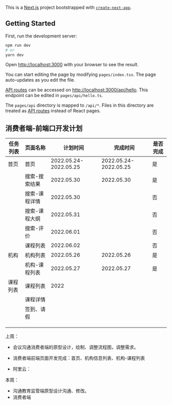 This is a [Next.js](https://nextjs.org/) project bootstrapped with [`create-next-app`](https://github.com/vercel/next.js/tree/canary/packages/create-next-app).

## Getting Started

First, run the development server:

```bash
npm run dev
# or
yarn dev
```

Open [http://localhost:3000](http://localhost:3000) with your browser to see the result.

You can start editing the page by modifying `pages/index.tsx`. The page auto-updates as you edit the file.

[API routes](https://nextjs.org/docs/api-routes/introduction) can be accessed on [http://localhost:3000/api/hello](http://localhost:3000/api/hello). This endpoint can be edited in `pages/api/hello.ts`.

The `pages/api` directory is mapped to `/api/*`. Files in this directory are treated as [API routes](https://nextjs.org/docs/api-routes/introduction) instead of React pages.



## 消费者端-前端口开发计划

| 任务列表 | 页面名称      | 计划时间              | 完成时间              | 是否完成 |
| -------- | ------------- | --------------------- | --------------------- | -------- |
| 首页     | 首页          | 2022.05.24-2022.05.25 | 2022.05.24-2022.05.25 | 是       |
|          | 搜索-搜索结果 | 2022.05.30            | 2022.05.30            | 是       |
|          | 搜索-课程详情 | 2022.05.30            |                       | 否       |
|          | 搜索-课程大纲 | 2022.05.31            |                       | 否       |
|          | 搜索-评价     | 2022.06.01            |                       | 否       |
|          | 课程列表      | 2022.06.02            |                       | 否       |
| 机构     | 机构列表      | 2022.05.26            | 2022.05.26            | 是       |
|          | 机构-课程列表 | 2022.05.27            | 2022.05.27            | 是       |
| 课程列表 | 课程列表      | 2022                  |                       |          |
|          | 课程详情      |                       |                       |          |
|          | 签到、请假    |                       |                       |          |
|          |               |                       |                       |          |
|          |               |                       |                       |          |
|          |               |                       |                       |          |

上周：

- 会议沟通消费者端的原型设计，绘制、调整流程图，调整需求。

- 消费者端前端页面开发完成：首页、机构信息列表、机构-课程列表
- 阿里云：

本周：

- 沟通教育监管端原型设计沟通、修改。
- 消费者端
